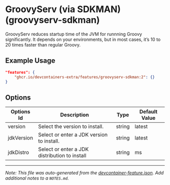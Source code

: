 
# GroovyServ (via SDKMAN) (groovyserv-sdkman)

GroovyServ reduces startup time of the JVM for runnning Groovy significantly. It
depends on your environments, but in most cases, it’s 10 to 20 times faster than
regular Groovy.

## Example Usage

```json
"features": {
    "ghcr.io/devcontainers-extra/features/groovyserv-sdkman:2": {}
}
```

## Options

| Options Id | Description | Type | Default Value |
|-----|-----|-----|-----|
| version | Select the version to install. | string | latest |
| jdkVersion | Select or enter a JDK version to install. | string | latest |
| jdkDistro | Select or enter a JDK distribution to install | string | ms |



---

_Note: This file was auto-generated from the [devcontainer-feature.json](devcontainer-feature.json).  Add additional notes to a `NOTES.md`._
